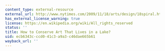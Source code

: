 ```yaml
---
content_type: external-resource
external_url: http://www.nytimes.com/2009/11/18/arts/design/18spiral.html
has_external_license_warning: true
license: https://en.wikipedia.org/wiki/All_rights_reserved
status: ''
title: How to Conserve Art That Lives in a Lake?
uid: ecb6343c-ccd0-41c3-a9a3-c46dae665b61
wayback_url: ''
---
```

